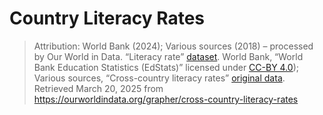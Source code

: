 # Country Literacy Rates


> Attribution: World Bank (2024); Various sources (2018) – processed by Our World in Data. “Literacy rate” [dataset](https://ourworldindata.org/grapher/cross-country-literacy-rates?time=1650..2023). World Bank, “World Bank Education Statistics (EdStats)” licensed under [CC-BY 4.0](https://datacatalog.worldbank.org/public-licenses?fragment=cc)); Various sources, “Cross-country literacy rates” [original data](https://data.worldbank.org/indicator/SE.ADT.LITR.ZS). Retrieved March 20, 2025 from https://ourworldindata.org/grapher/cross-country-literacy-rates
